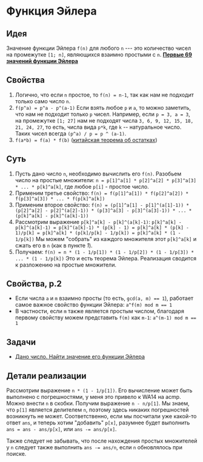 # Функция Эйлера

## Идея
Значение функции Эйлера `f(n)` для любого `n` --- это количество чисел на промежутке `[1; n]`, являющихся взаимно простыми с `n`.
__[Первые 69 значений функции Эйлера](http://oeis.org/A000010)__

## Свойства
1. Логично, что если `n` простое, то `f(n) = n-1`, так как нам не подходит только само число `n`.
2. `f(p^a) = p^a - p^(a-1)`
Если взять любое `p` и `a`, то можно заметить, что нам не подходит только `p` чисел.
Например, если `p = 3, a = 3`, на промежутке `[1; 27]` нам не подходят числа `3, 6, 9, 12, 15, 18, 21, 24, 27`, то есть, числа вида `p*k`, где `k` -- натуральное число. Таких чисел всегда `(p^a) / p = p ^ (a-1)`.
3. `f(a*b) = f(a) * f(b)` ([китайская теорема об остатках](http://e-maxx.ru/algo/chinese_theorem "Потом обязательно разберу"))

## Суть
1. Пусть дано число `n`, необходимо вычислить его `f(n)`. Разобьем число на простые множители:
`n = p[1]^a[1] * p[2]^a[2] * p[3]^a[3] * ... * p[k]^a[k]`, где любое `p[i]` - простое число.
2. Применим третье свойство:
`f(n) = f(p[1]^a[1]) * f(p[2]^a[2]) * f(p[3]^a[3]) * ... * f(p[k]^a[k])`
3. Применим второе свойство:
`f(n) = (p[1]^a[1] - p[1]^(a[1]-1)) * (p[2]^a[2] - p[2]^(a[2]-1)) * (p[3]^a[3] - p[3]^(a[3]-1)) * ... * (p[k]^a[k] - p[k]^(a[k]-1))`
4. Рассмотрим выражение `p[k]^a[k] - p[k]^(a[k]-1)`:
`p[k]^a[k] - p[k]^(a[k]-1) = p[k]^(a[k]-1) * (p[k] - 1) = p[k]^a[k] * (p[k] - 1)/p[k] = p[k]^a[k] * (p[k]/p[k] - 1/p[k]) = p[k]^a[k] * (1 - 1/p[k])`
Мы можем "собрать" из каждого множителя этот `p[k]^a[k]` и сжать его в `n` (как в пункте _1_).
5. Получаем:
`f(n) = n * (1 - 1/p[1]) * (1 - 1/p[2]) * (1 - 1/p[3]) * ... * (1 - 1/p[k])`
Это и есть теорема Эйлера.
Реализация сводится к разложению на простые множители.

## Свойства, p.2
- Если числа `a` и `m` взаимно просты (то есть, `gcd(a, m) == 1`), работает самое важное свойство функции Эйлера:
`a^f(m) mod m == 1`
- В частности, если `m` также является простым числом, благодаря первому свойству можем представить `f(m)` как `m-1`:
`a^(m-1) mod m == 1`

## Задачи
- [Дано число. Найти значение его функции Эйлера](https://acmp.ru/asp/do/index.asp?main=task&id_course=2&id_section=18&id_topic=43&id_problem=294)

## Детали реализации
Рассмотрим выражение `n * (1 - 1/p[1])`. Его вычисление может быть выполнено с погрешностями, у меня это привело к WA14 на acmp. Можно внести `n` в скобки. Получим выражение `n - n/p[1]`. Мы знаем, что `p[1]` является делителем `n`, поэтому здесь никаких погрешностей возникнуть не может. Соответственно, если мы посчитали уже какой-то ответ `ans`, и теперь хотим "добавить" `p[x]`, разумнее будет выполнить `ans = ans - ans/p[x]`, или `ans -= ans/p[x]`.

Также следует не забывать, что после нахождения простых множителей у `n` следует также выполнить `ans -= ans/n`, если `n` обновлялось при поиске.
